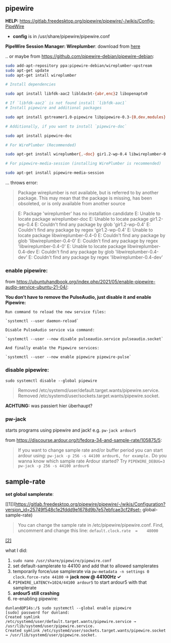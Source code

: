 ## pipewire

**HELP:** https://gitlab.freedesktop.org/pipewire/pipewire/-/wikis/Config-PipeWire

- **config** is in /usr/share/pipewire/pipewire.conf

**PipeWire Session Manager: Wireplumber**: download from [here](http://ftp.de.debian.org/debian/pool/main/w/wireplumber/wireplumber_0.4.8-4_amd64.deb) 

.. or maybe from https://github.com/pipewire-debian/pipewire-debian:  

``` bash
sudo add-apt-repository ppa:pipewire-debian/wireplumber-upstream
sudo apt-get update
sudo apt-get intall wireplumber

# Install dependencies

sudo apt install libfdk-aac2 libldacbt-{abr,enc}2 libopenaptx0

# If `libfdk-aac2` is not found install `libfdk-aac1`
# Install pipewire and additional packages

sudo apt install gstreamer1.0-pipewire libpipewire-0.3-{0,dev,modules} libspa-0.2-{bluetooth,dev,jack,modules} pipewire{,-{audio-client-libraries,pulse,bin,locales,tests}}

# Additionally, if you want to install `pipewire-doc`

sudo apt install pipewire-doc

# For WirePlumber (Recommended)

sudo apt-get install wireplumber{,-doc} gir1.2-wp-0.4 libwireplumber-0.4-{0,dev}

# For pipewire-media-session (installing WirePlumber is recommended)

sudo apt-get install pipewire-media-session

```

... throws error:

> Package wireplumber is not available, but is referred to by another package.
> This may mean that the package is missing, has been obsoleted, or
> is only available from another source

> E: Package 'wireplumber' has no installation candidate
> E: Unable to locate package wireplumber-doc
> E: Unable to locate package gir1.2-wp-0.4
> E: Couldn't find any package by glob 'gir1.2-wp-0.4'
> E: Couldn't find any package by regex 'gir1.2-wp-0.4'
> E: Unable to locate package libwireplumber-0.4-0
> E: Couldn't find any package by glob 'libwireplumber-0.4-0'
> E: Couldn't find any package by regex 'libwireplumber-0.4-0'
> E: Unable to locate package libwireplumber-0.4-dev
> E: Couldn't find any package by glob 'libwireplumber-0.4-dev'
> E: Couldn't find any package by regex 'libwireplumber-0.4-dev'


### enable pipewire:
from https://ubuntuhandbook.org/index.php/2021/05/enable-pipewire-audio-service-ubuntu-21-04/:

**You don’t have to remove the PulseAudio, just disable it and enable Pipewire:**

    Run command to reload the new service files:

    `systemctl --user daemon-reload`

    Disable PulseAudio service via command:

    `systemctl --user --now disable pulseaudio.service pulseaudio.socket`

    And finally enable the Pipewire services:

    `systemctl --user --now enable pipewire pipewire-pulse`



### disable pipewire:

`sudo systemctl disable --global pipewire`

> Removed /etc/systemd/user/default.target.wants/pipewire.service.
> Removed /etc/systemd/user/sockets.target.wants/pipewire.socket.

**ACHTUNG:** was passiert hier überhaupt?

### pw-jack

starts programs using pipewire and jack! e.g. `pw-jack ardour5`

from https://discourse.ardour.org/t/fedora-34-and-sample-rate/105875/5:
> If you want to change sample rate and/or buffer period you can start ardour using: `pw-jack -p 256 -s 44100 ardour6, for example.`
> Do you wanna know which sample rate Ardour started? Try `PIPEWIRE_DEBUG=3 pw-jack -p 256 -s 44100 ardour6`

## sample-rate

**set global samplerate**: 

[[1]](https://gitlab.freedesktop.org/pipewire/pipewire/-/wikis/Configuration?version_id=25749f548c1e2fddd9e1678d9b7e57ebfcae3cf2#set-
global-sample-rate)

> You can change the sample rate in /etc/pipewire/pipewire.conf. Find, uncomment and change this line:
`default.clock.rate  =    48000`

[[2]](https://gitlab.freedesktop.org/pipewire/pipewire/-/wikis/Config-PipeWire)

what I did:  

1. `sudo nano /usr/share/pipewire/pipewire.conf`
2. set default-samplerate to 44100 and add that to allowed samplerates
3. temporarily force/use samplerate via `pw-metadata -n settings 0 clock.force-rate 44100` → **jack now @ 44100Hz ✓**
4. `PIPEWIRE_LATENCY=1024/44100 ardour5` to start ardour5 with that samplerate
5. **ardour5 still crashing**
6. re-enabling pipewire:

```
dunland@P14s:/$ sudo systemctl --global enable pipewire
[sudo] password for dunland: 
Created symlink /etc/systemd/user/default.target.wants/pipewire.service → /usr/lib/systemd/user/pipewire.service.
Created symlink /etc/systemd/user/sockets.target.wants/pipewire.socket → /usr/lib/systemd/user/pipewire.socket.
```